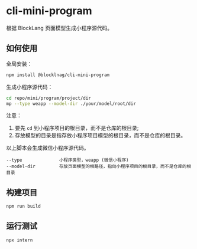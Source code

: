 # cli-mini-program

根据 BlockLang 页面模型生成小程序源代码。

## 如何使用

全局安装：

```sh
npm install @blocklnag/cli-mini-program
```

生成小程序源代码：

```sh
cd repo/mini/program/project/dir
mp --type weapp --model-dir ./your/model/root/dir
```

注意：

1. 要先 `cd` 到小程序项目的根目录，而不是仓库的根目录;
2. 存放模型的目录是指存放小程序项目模型的根目录，而不是仓库的根目录。

以上脚本会生成微信小程序源代码。

```text
--type              小程序类型，weapp (微信小程序)
--model-dir         存放页面模型的根路径，指向小程序项目的根目录，而不是仓库的根目录
```

## 构建项目

```sh
npm run build
```

## 运行测试

```sh
npx intern
```